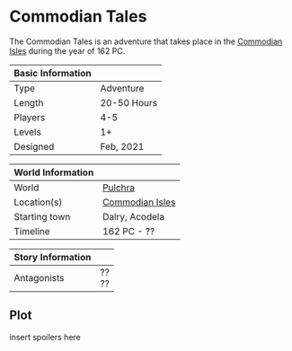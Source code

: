 # Commodian Tales

The Commodian Tales is an adventure that takes place in the [Commodian Isles](../Locations/Land/commodian_isles.md) during the year of 162 PC.

| Basic Information | |
| - | - |
| Type | Adventure |
| Length | 20-50 Hours |
| Players | 4-5 |
| Levels | 1+ |
| Designed | Feb, 2021 |

| World Information | |
| - | - |
| World | [Pulchra](../Locations/Planes/pulchra.md) |
| Location(s) | [Commodian Isles](../Locations/Land/commodian_isles.md) |
| Starting town | Dalry, Acodela |
| Timeline | 162 PC - ?? |

| Story Information | |
| - | - |
| Antagonists | ??<br>?? |

## Plot

insert spoilers here
